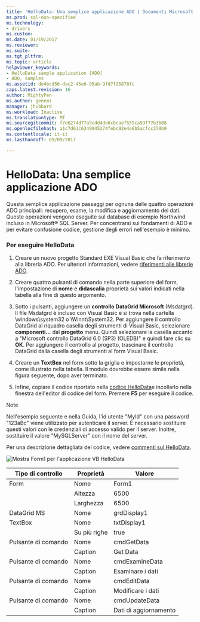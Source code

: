 ```yaml
---
title: 'HelloData: Una semplice applicazione ADO | Documenti Microsoft'
ms.prod: sql-non-specified
ms.technology:
- drivers
ms.custom: 
ms.date: 01/19/2017
ms.reviewer: 
ms.suite: 
ms.tgt_pltfrm: 
ms.topic: article
helpviewer_keywords:
- HelloData sample application [ADO]
- ADO, samples
ms.assetid: de4bcd56-dac2-45e6-95ab-9fd7f25878fc
caps.latest.revision: 16
author: MightyPen
ms.author: genemi
manager: jhubbard
ms.workload: Inactive
ms.translationtype: MT
ms.sourcegitcommit: f7e6274d77a9cdd4de6cbcaef559ca99f77b3608
ms.openlocfilehash: a1c7d61c6349945274febc92e4e6b5acfcc379b9
ms.contentlocale: it-it
ms.lasthandoff: 09/09/2017

---
```

# <a name="hellodata-a-simple-ado-application"></a>HelloData: Una semplice applicazione ADO
Questa semplice applicazione passaggi per ognuna delle quattro operazioni ADO principali: recupero, esame, la modifica e aggiornamento dei dati. Queste operazioni vengono eseguite sul database di esempio Northwind incluso in Microsoft® SQL Server. Per concentrarsi sui fondamenti di ADO e per evitare confusione codice, gestione degli errori nell'esempio è minimo.  
  
### <a name="to-run-hellodata"></a>Per eseguire HelloData  
  
1.  Creare un nuovo progetto Standard EXE Visual Basic che fa riferimento alla libreria ADO. Per ulteriori informazioni, vedere [riferimenti alle librerie ADO](../../../ado/guide/referencing-the-ado-libraries.md).  
  
2.  Creare quattro pulsanti di comando nella parte superiore del form, l'impostazione di **nome** e **didascalia** proprietà sui valori indicati nella tabella alla fine di questo argomento.  
  
3.  Sotto i pulsanti, aggiungere un **controllo DataGrid Microsoft** (Msdatgrd). Il file Msdatgrd è incluso con Visual Basic e si trova nella cartella \windows\system32 o \Winnt\System32. Per aggiungere il controllo DataGrid al riquadro casella degli strumenti di Visual Basic, selezionare **componenti...** dal **progetto** menu. Quindi selezionare la casella accanto a "Microsoft controllo DataGrid 6.0 (SP3) (OLEDB)" e quindi fare clic su **OK**. Per aggiungere il controllo al progetto, trascinare il controllo DataGrid dalla casella degli strumenti al form Visual Basic.  
  
4.  Creare un **TextBox** nel form sotto la griglia e impostarne le proprietà, come illustrato nella tabella. Il modulo dovrebbe essere simile nella figura seguente, dopo aver terminato.  
  
5.  Infine, copiare il codice riportato nella [codice HelloData](../../../ado/guide/data/hellodata-code.md)e incollarlo nella finestra dell'editor di codice del form. Premere **F5** per eseguire il codice.  
  
> [!NOTE]
>  Nell'esempio seguente e nella Guida, l'id utente "MyId" con una password "123aBc" viene utilizzato per autenticare il server. È necessario sostituire questi valori con le credenziali di accesso valido per il server. Inoltre, sostituire il valore "MySQLServer" con il nome del server.  
  
 Per una descrizione dettagliata del codice, vedere [commenti sul HelloData](../../../ado/guide/data/comments-on-hellodata.md).  
  
 ![Mostra Form1 per l'applicazione VB HelloData](../../../ado/guide/data/media/hellodata.gif "HelloData")  
  
|Tipo di controllo|Proprietà|Valore|  
|------------------|--------------|-----------|  
|Form|Nome|Form1|  
||Altezza|6500|  
||Larghezza|6500|  
|DataGrid MS|Nome|grdDisplay1|  
|TextBox|Nome|txtDisplay1|  
||Su più righe|true|  
|Pulsante di comando|Nome|cmdGetData|  
||Caption|Get Data|  
|Pulsante di comando|Nome|cmdExamineData|  
||Caption|Esaminare i dati|  
|Pulsante di comando|Nome|cmdEditData|  
||Caption|Modificare i dati|  
|Pulsante di comando|Nome|cmdUpdateData|  
||Caption|Dati di aggiornamento|

